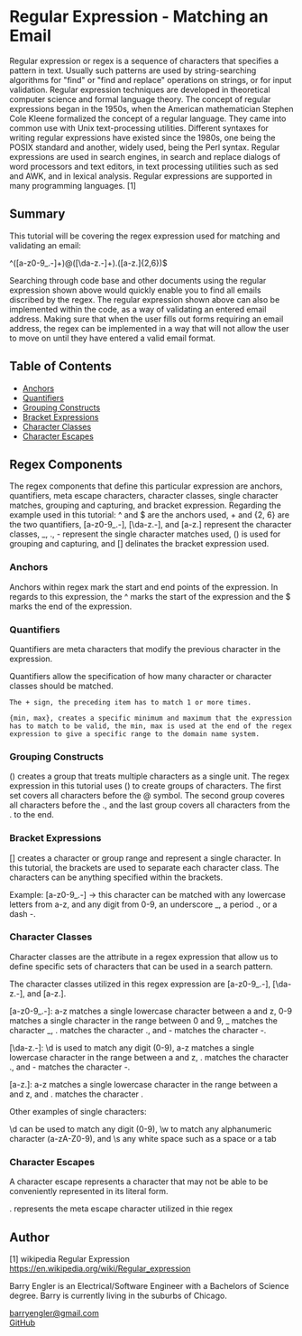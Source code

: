 # Regular Expression - Matching an Email

Regular expression or regex is a sequence of characters that specifies a pattern in text. Usually such patterns are used by string-searching algorithms for "find" or "find and replace" operations on strings, or for input validation. Regular expression techniques are developed in theoretical computer science and formal language theory.
The concept of regular expressions began in the 1950s, when the American mathematician Stephen Cole Kleene formalized the concept of a regular language. They came into common use with Unix text-processing utilities. Different syntaxes for writing regular expressions have existed since the 1980s, one being the POSIX standard and another, widely used, being the Perl syntax.
Regular expressions are used in search engines, in search and replace dialogs of word processors and text editors, in text processing utilities such as sed and AWK, and in lexical analysis. Regular expressions are supported in many programming languages. [1]

## Summary

This tutorial will be covering the regex expression used for matching and validating an email:

^([a-z0-9_\.-]+)@([\da-z\.-]+)\.([a-z\.]{2,6})$

Searching through code base and other documents using the regular expression shown above would quickly enable you to find all emails discribed by the regex. The regular expression shown above can also be implemented within the code, as a way of validating an entered email address. Making sure that when the user fills out forms requiring an email address, the regex can be implemented in a way that will not allow the user to move on until they have entered a valid email format.

## Table of Contents

- [Anchors](#anchors)
- [Quantifiers](#quantifiers)
- [Grouping Constructs](#grouping-constructs)
- [Bracket Expressions](#bracket-expressions)
- [Character Classes](#character-classes)
- [Character Escapes](#character-escapes)

## Regex Components

The regex components that define this particular expression are anchors, quantifiers, meta escape characters, character classes, single character matches, grouping and capturing, and bracket expression. Regarding the example used in this tutorial: ^ and $ are the anchors used, + and {2, 6} are the two quantifiers, [a-z0-9_\.-], [\da-z\.-], and [a-z\.] represent the character classes, \_, \., - represent the single character matches used, () is used for grouping and capturing, and [] delinates the bracket expression used.

### Anchors

Anchors within regex mark the start and end points of the expression. In regards to this expression, the ^ marks the start of the expression and the $ marks the end of the expression.

### Quantifiers

Quantifiers are meta characters that modify the previous character in the expression.

Quantifiers allow the specification of how many character or character classes should be matched.

    The + sign, the preceding item has to match 1 or more times.

    {min, max}, creates a specific minimum and maximum that the expression has to match to be valid, the min, max is used at the end of the regex expression to give a specific range to the domain name system.

### Grouping Constructs

() creates a group that treats multiple characters as a single unit. The regex expression in this tutorial uses () to create groups of characters. The first set covers all characters before the @ symbol. The second group coveres all characters before the ., and the last group covers all characters from the . to the end.

### Bracket Expressions

[] creates a character or group range and represent a single character. In this tutorial, the brackets are used to separate each character class. The characters can be anything specified within the brackets.

Example: [a-z0-9_\.-] -> this character can be matched with any lowercase letters from a-z, and any digit from 0-9, an underscore \_, a period ., or a dash -.

### Character Classes

Character classes are the attribute in a regex expression that allow us to define specific sets of characters that can be used in a search pattern.

The character classes utilized in this regex expression are [a-z0-9_\.-], [\da-z\.-], and [a-z\.].

[a-z0-9_\.-]: a-z matches a single lowercase character between a and z, 0-9 matches a single character in the range between 0 and 9, _ matches the character _, \. matches the character ., and - matches the character -.

[\da-z\.-]: \d is used to match any digit (0-9), a-z matches a single lowercase character in the range between a and z, \. matches the character ., and - matches the character -.

[a-z\.]: a-z matches a single lowercase character in the range between a and z, and \. matches the character .

Other examples of single characters:

\d can be used to match any digit (0-9), \w to match any alphanumeric character (a-zA-Z0-9), and \s any white space such as a space or a tab

### Character Escapes

A character escape represents a character that may not be able to be conveniently represented in its literal form.

\. represents the meta escape character utilized in thie regex

## Author

[1] wikipedia Regular Expression https://en.wikipedia.org/wiki/Regular_expression

Barry Engler is an Electrical/Software Engineer with a Bachelors of Science degree. Barry is currently living in the suburbs of Chicago.

barryengler@gmail.com <br>
[GitHub](https://github.com/Barry25000)
